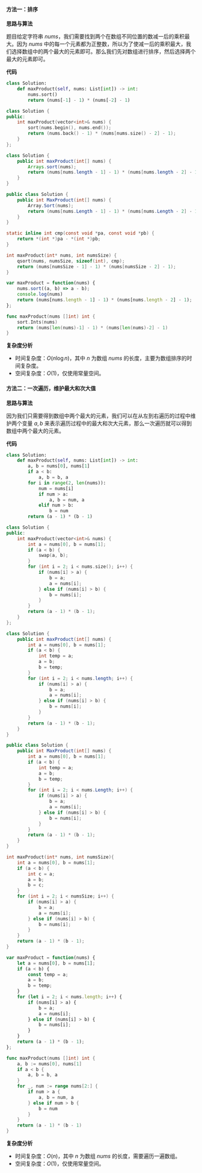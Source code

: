 #### 方法一：排序

**思路与算法**

题目给定字符串 $\textit{nums}$，我们需要找到两个在数组不同位置的数减一后的乘积最大。因为 $\textit{nums}$ 中的每一个元素都为正整数，所以为了使减一后的乘积最大，我们选择数组中的两个最大的元素即可。那么我们先对数组进行排序，然后选择两个最大的元素即可。

**代码**

```Python [sol1-Python3]
class Solution:
    def maxProduct(self, nums: List[int]) -> int:
        nums.sort()
        return (nums[-1] - 1) * (nums[-2] - 1)
```

```C++ [sol1-C++]
class Solution {
public:
    int maxProduct(vector<int>& nums) {
        sort(nums.begin(), nums.end());
        return (nums.back() - 1) * (nums[nums.size() - 2] - 1);
    }
};
```

```Java [sol1-Java]
class Solution {
    public int maxProduct(int[] nums) {
        Arrays.sort(nums);
        return (nums[nums.length - 1] - 1) * (nums[nums.length - 2] - 1);
    }
}
```

```C# [sol1-C#]
public class Solution {
    public int MaxProduct(int[] nums) {
        Array.Sort(nums);
        return (nums[nums.Length - 1] - 1) * (nums[nums.Length - 2] - 1);
    }
}
```

```C [sol1-C]
static inline int cmp(const void *pa, const void *pb) {
    return *(int *)pa - *(int *)pb;
}

int maxProduct(int* nums, int numsSize) {
    qsort(nums, numsSize, sizeof(int), cmp);
    return (nums[numsSize - 1] - 1) * (nums[numsSize - 2] - 1);
}
```

```JavaScript [sol1-JavaScript]
var maxProduct = function(nums) {
    nums.sort((a, b) => a - b);
    console.log(nums)
    return (nums[nums.length - 1] - 1) * (nums[nums.length - 2] - 1);
};
```

```go [sol1-Golang]
func maxProduct(nums []int) int {
    sort.Ints(nums)
    return (nums[len(nums)-1] - 1) * (nums[len(nums)-2] - 1)
}
```

**复杂度分析**

- 时间复杂度：$O(n \log n)$，其中 $n$ 为数组 $\textit{nums}$ 的长度，主要为数组排序的时间复杂度。
- 空间复杂度：$O(1)$，仅使用常量空间。

#### 方法二：一次遍历，维护最大和次大值

**思路与算法**

因为我们只需要得到数组中两个最大的元素，我们可以在从左到右遍历的过程中维护两个变量 $a,b$ 来表示遍历过程中的最大和次大元素，那么一次遍历就可以得到数组中两个最大的元素。

**代码**

```Python [sol2-Python3]
class Solution:
    def maxProduct(self, nums: List[int]) -> int:
        a, b = nums[0], nums[1]
        if a < b:
            a, b = b, a
        for i in range(2, len(nums)):
            num = nums[i]
            if num > a:
                a, b = num, a
            elif num > b:
                b = num
        return (a - 1) * (b - 1)
```

```C++ [sol2-C++]
class Solution {
public:
    int maxProduct(vector<int>& nums) {
        int a = nums[0], b = nums[1];
        if (a < b) {
            swap(a, b);
        }
        for (int i = 2; i < nums.size(); i++) {
            if (nums[i] > a) {
                b = a;
                a = nums[i];
            } else if (nums[i] > b) {
                b = nums[i];
            }
        }
        return (a - 1) * (b - 1);
    }
};
```

```Java [sol2-Java]
class Solution {
    public int maxProduct(int[] nums) {
        int a = nums[0], b = nums[1];
        if (a < b) {
            int temp = a;
            a = b;
            b = temp;
        }
        for (int i = 2; i < nums.length; i++) {
            if (nums[i] > a) {
                b = a;
                a = nums[i];
            } else if (nums[i] > b) {
                b = nums[i];
            }
        }
        return (a - 1) * (b - 1);
    }
}
```

```C# [sol2-C#]
public class Solution {
    public int MaxProduct(int[] nums) {
        int a = nums[0], b = nums[1];
        if (a < b) {
            int temp = a;
            a = b;
            b = temp;
        }
        for (int i = 2; i < nums.Length; i++) {
            if (nums[i] > a) {
                b = a;
                a = nums[i];
            } else if (nums[i] > b) {
                b = nums[i];
            }
        }
        return (a - 1) * (b - 1);
    }
}
```

```C [sol2-C]
int maxProduct(int* nums, int numsSize){
    int a = nums[0], b = nums[1];
    if (a < b) {
        int c = a;
        a = b;
        b = c;
    }
    for (int i = 2; i < numsSize; i++) {
        if (nums[i] > a) {
            b = a;
            a = nums[i];
        } else if (nums[i] > b) {
            b = nums[i];
        }
    }
    return (a - 1) * (b - 1);
}
```

```JavaScript [sol2-JavaScript]
var maxProduct = function(nums) {
    let a = nums[0], b = nums[1];
    if (a < b) {
        const temp = a;
        a = b;
        b = temp;
    }
    for (let i = 2; i < nums.length; i++) {
        if (nums[i] > a) {
            b = a;
            a = nums[i];
        } else if (nums[i] > b) {
            b = nums[i];
        }
    }
    return (a - 1) * (b - 1);
};
```

```go [sol2-Golang]
func maxProduct(nums []int) int {
    a, b := nums[0], nums[1]
    if a < b {
        a, b = b, a
    }
    for _, num := range nums[2:] {
        if num > a {
            a, b = num, a
        } else if num > b {
            b = num
        }
    }
    return (a - 1) * (b - 1)
}
```

**复杂度分析**

- 时间复杂度：$O(n)$，其中 $n$ 为数组 $\textit{nums}$ 的长度，需要遍历一遍数组。
- 空间复杂度：$O(1)$，仅使用常量空间。